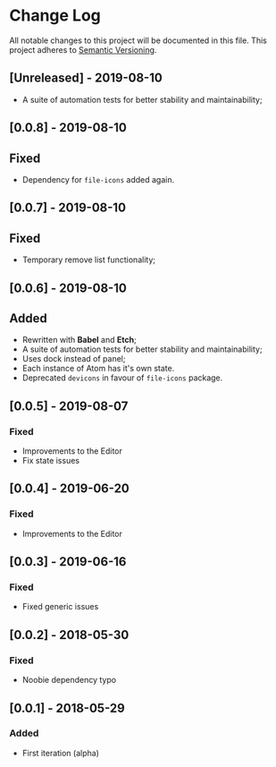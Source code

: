 # Change Log

All notable changes to this project will be documented in this file.
This project adheres to [Semantic Versioning](http://semver.org/).

## [Unreleased] - 2019-08-10
- A suite of automation tests for better stability and maintainability;

## [0.0.8] - 2019-08-10
## Fixed
- Dependency for `file-icons` added again.

## [0.0.7] - 2019-08-10
## Fixed
- Temporary remove list functionality;

## [0.0.6] - 2019-08-10
## Added
- Rewritten with **Babel** and **Etch**;
- A suite of automation tests for better stability and maintainability;
- Uses dock instead of panel;
- Each instance of Atom has it's own state.
- Deprecated `devicons` in favour of `file-icons` package.

## [0.0.5] - 2019-08-07
### Fixed
- Improvements to the Editor
- Fix state issues

## [0.0.4] - 2019-06-20
### Fixed
- Improvements to the Editor

## [0.0.3] - 2019-06-16
### Fixed
- Fixed generic issues

## [0.0.2] - 2018-05-30
### Fixed
- Noobie dependency typo

## [0.0.1] - 2018-05-29

### Added
- First iteration (alpha)
